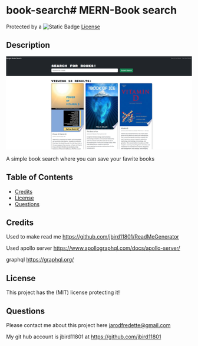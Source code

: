 # book-search# MERN-Book search 

Protected by a ![Static Badge](https://img.shields.io/badge/MIT-b06402) [License](#license)

## Description

![Photo of the home page of the app](images/BookSearch.PNG)

A simple book search where you can save your favrite books

## Table of Contents

- [Credits](#credits)
- [License](#license)
- [Questions](#Questions)

## Credits

Used to make read me https://github.com/jbird11801/ReadMeGenerator

Used apollo server https://www.apollographql.com/docs/apollo-server/

graphql https://graphql.org/

## License

This project has the (MIT) license protecting it!

## Questions

Please contact me about this project here [jarodfredette@gmail.com](mailto:jarodfredette@gmail.com)
            
My git hub account is jbird11801 at https://github.com/jbird11801